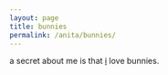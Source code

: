 ```yaml
---
layout: page
title: bunnies
permalink: /anita/bunnies/
---
```


a secret about me is that [i](..) love bunnies. 